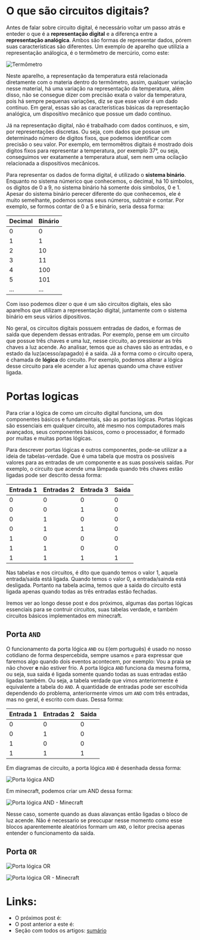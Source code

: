 # O que são circuitos digitais?

Antes de falar sobre circuito digital, é necessário voltar um passo atrás e enteder o que é a **representação digital** e a diferença entre a **representação analógica**. Ambos são formas de representar dados, pórem suas características são diferentes. Um exemplo de aparelho que utilizia a representação análogica, é o termômetro de mercúrio, como este:

![Termômetro](termometro.jpeg)

Neste aparelho, a representação da temperatura está relacionada diretamente com o materia dentro do termômetro, assim, qualquer variação nesse material, há uma variação na representação da temperatura, além disso, não se consegue dizer com precisão exata o valor da temperatura, pois há sempre pequenas variações, diz se que esse valor é um dado contínuo. Em geral, essas são as características básicas da representação analógica, um dispositívo mecânico que possue um dado contínuo. 

Já na representação digital, não é trabalhado com dados contínuos, e sim, por representações discretas. Ou seja, com dados que possue um determinado número de digitos fixos, que podemos identificar com precisão o seu valor. Por exemplo, em termomêtros digitais é mostrado dois digitos fixos para representar a temperatura, por exemplo 37°, ou seja, conseguimos ver exatamente a temperatura atual, sem nem uma ocilação relacionada a dispositivos mecânicos.

Para representar os dados de forma digital, é utilizado o **sistema binário**. Enquanto no sistema númerico que conhecemos, o decimal, há 10 simbolos, os digitos de 0 a 9, no sistema binário há somente dois simbolos, 0 e 1. Apesar do sistema binário perecer diferente do que conhecemos, ele é muito semelhante, podemos somas seus números, subtrair e contar. Por exemplo, se formos contar de 0 a 5 e binário, seria dessa forma:

Decimal | Binário
--------|--------
0 | 0
1 | 1
2 | 10
3 | 11
4 | 100
5 | 101
... | ...

Com isso podemos dizer o que é um são circuitos digitais, eles são aparelhos que utilizam a representação digital, juntamente com o sistema binário em seus vários dipositivos. 

No geral, os circuitos digitais possuem entradas de dados, e formas de saida que dependem dessas entradas. Por exemplo, pense em um circuito que possue três chaves e uma luz, nesse circuito, ao pressionar as três chaves a luz acende. Ao analisar, temos que as chaves são as entradas, e o estado da luz(acesso/apagado) é a saida. Já a forma como o circuito opera, é chamada de **lógica** do circuito. Por exemplo, podemos alterar a lógica desse circuito para ele acender a luz apenas quando uma chave estiver ligada.

# Portas logicas

Para criar a lógica de como um circuito digital funciona, um dos componentes básicos e fundamentais, são as portas lógicas. Portas lógicas são essenciais em qualquer circuito, até mesmo nos computadores mais avançados, seus componentes básicos, como o processador, é formado por muitas e muitas portas lógicas.

Para descrever portas lógicas e outros componentes, pode-se utilizar a a ideia de tabelas-verdade. Que é uma tabela que mostra os possiveis valores para as entradas de um componente e as suas possiveis saídas. Por exemplo, o circuito que acende uma lâmpada quando três chaves estão ligadas pode ser descrito dessa forma:

Entrada 1 | Entradas 2 | Entrada 3 | Saida
----------|------------|-----------|------
0 | 0 | 0 | 0
0 | 0 | 1 | 0
0 | 1 | 0 | 0
0 | 1 | 1 | 0
1 | 0 | 0 | 0 
1 | 1 | 0 | 0
1 | 1 | 1 | 1

Nas tabelas e nos circuitos, é dito que quando temos o valor 1, aquela entrada/saida está ligada. Quando temos o valor 0, a entrada/sainda está desligada. Portanto na tabela acima, temos que a saida do circuito está ligada apenas quando todas as três entradas estão fechadas.

Iremos ver ao longo desse post e dos próximos, algumas das portas lógicas essenciais para se contruir circuitos, suas tabelas verdade, e também circuitos básicos implementados em minecraft.

## Porta `AND`

O funcionamento da porta lógica `AND` ou `E`(em português) é usado no nosso cotidiano de forma despercebida, sempre usamos `e` para expressar que faremos algo quando dois eventos acontecem, por exemplo: Vou a praia se não chover **e** não estiver frio. A porta lógica `AND` funciona da mesma forma, ou seja, sua saida é ligada somente quando todas as suas entradas estão ligadas também. Ou seja, a tabela verdade que vimos anteriormente é equivalente a tabela do `AND`. A quantidade de entradas pode ser escolhida dependendo do problema, anteriormente vimos um `AND` com três entradas, mas no geral, é escrito com duas. Dessa forma: 

Entrada 1 | Entradas 2 | Saida
----------|------------|------
0 | 0 | 0
0 | 1 | 0
1 | 0 | 0
1 | 1 | 1

Em diagramas de circuito, a porta lógica `AND` é desenhada dessa forma:

![Porta lógica AND](posts/and.png)

Em minecraft, podemos criar um AND dessa forma:

![Porta lógica AND - Minecraft](posts/and_minecraft.gif)

Nesse caso, somente quando as duas alavanças então ligadas o bloco de luz acende. Não é necessario se preocupar nesse momento como esse blocos aparentemente aleatórios formam um `AND`, o leitor precisa apenas entender o funcionamento da saida.

## Porta `OR`

![Porta lógica OR](posts/or.png)

![Porta lógica OR - Minecraft](posts/or_minecraft.gif)

# Links:

 - O próximos post é: []()
 - O post anterior a este é: []()
 - Seção com todos os artigos: [sumário](../)

